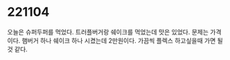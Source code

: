 # 221104
오늘은 슈퍼두퍼를 먹었다. 트러플버거랑 쉐이크를 먹었는데 맛은 있었다. 문제는 가격이다. 햄버거 하나 쉐이크
하나 시켰는데 2만원이다. 가끔씩 플렉스 하고싶을때 가면 될것 같다.